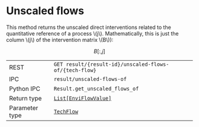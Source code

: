 # Unscaled flows

This method returns the unscaled direct interventions related to the quantitative
reference of a process \\(j\\). Mathematically, this is just the column
\\(j\\) of the intervention matrix \\(B\\)):

$$
B[:, j]
$$


|            |                                                                                 |
|------------|---------------------------------------------------------------------------------|
| REST        | `GET result/{result-id}/unscaled-flows-of/{tech-flow}`                         |
| IPC         | `result/unscaled-flows-of`                                                     |
| Python IPC  | `Result.get_unscaled_flows_of`                                                 |
| Return type | [`List[EnviFlowValue]`](http://greendelta.github.io/olca-schema/classes/EnviFlowValue.html) |
| Parameter type | [`TechFlow`](http://greendelta.github.io/olca-schema/classes/TechFlow.html) |
